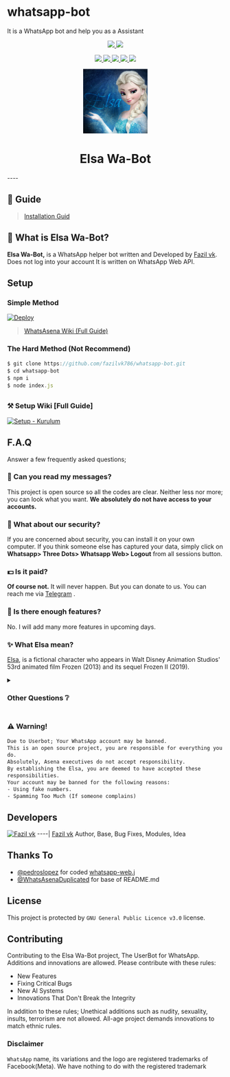 # whatsapp-bot
It is a WhatsApp bot and help you as a Assistant

<p align="center">
  <a href="https://github.com/fazilvk786/whatsapp-bot/fork">
    <img src="https://img.shields.io/github/forks/fazilvk786/whatsapp-bot?label=Fork&style=social">
    
  </a>
    </a>
  <a href="https://github.com/fazilvk786/whatsapp-bot/stargazers">
    <img src="https://img.shields.io/github/stars/fazilvk786/whatsapp-bot?style=social">
  </a>
</p>

<p align="center">
  <a href="httsp://github.com/fazilvk786/whatsapp-bot">
    <img src="https://img.shields.io/github/repo-size/fazilvk786/whatsapp-bot?color=blue&label=Repo%20Size&style=plastic">

  </a>
  <a href="httsp://github.com/fazilvk786/whatsapp-bot">
    <img src="https://img.shields.io/codefactor/grade/github/fazilvk786/whatsapp-bot?color=purple&label=Code%20Quality&style=plastic">

  </a>
  <a href="https://github.com/fazilvk786/whatsapp-bot/blob/master/LICENSE">
    <img src="https://img.shields.io/github/license/fazilvk786/whatsapp-bot?color=purple&label=Lisance&style=plastic">

  </a>
  <a href="https://github.com/fazilvk786/whatsapp-bot">
    <img src="https://img.shields.io/github/languages/top/fazilvk786/whatsapp-bot?color=purple&label=Javascript&style=plastic">

  </a>
  <a href="https://github.com/phaticusthiccy">
    <img src="https://img.shields.io/static/v1?label=Author&message=Fazil vk&color=purple&style=plastic">

  </a>
</p>

<div align="center">
  <a href="https://github.com/fazilvk786/whatsapp-bot">
    <img src="./elsa/Elsa.jpg" alt="Logo" width="150" height="150">
  </a>
  <h1>Elsa Wa-Bot</h1>
</div>
----

## 📢 Guide
> [Installation Guid](https://github.com/fazilvk786/whatsapp-bot/wiki)
## 🔎 What is Elsa Wa-Bot?
**Elsa Wa-Bot,** is a WhatsApp helper bot written and Developed by [Fazil vk](https://github.com/fazilvk786). Does not log into your account It is written on WhatsApp Web API.

## Setup
### Simple Method 

[![Deploy](https://www.herokucdn.com/deploy/button.svg)](https://heroku.com/deploy?template=https://github.com/fazilvk786/whatsapp-bot)

> [WhatsAsena Wiki (Full Guide)](https://github.com/fazilvk786/whatsapp-bot/wiki) 
### The Hard Method (Not Recommend)
```js
$ git clone https://github.com/fazilvk786/whatsapp-bot.git
$ cd whatsapp-bot
$ npm i
$ node index.js
```

##

### ⚒️ Setup Wiki [Full Guide]
[![Setup - Kurulum](https://img.icons8.com/clouds/190/000000/settings.png)](https://github.com/fazilvk786/whatsapp-bot/wiki)

##

## F.A.Q
Answer a few frequently asked questions;
### 💬 Can you read my messages?
This project is open source so all the codes are clear. Neither less nor more; you can look what you want. **We absolutely do not have access to your accounts.**

### 🔐 What about our security?
If you are concerned about security, you can install it on your own computer. If you think someone else has captured your data, simply click on **Whatsapp> Three Dots> Whatsapp Web> Logout** from all sessions button.

### 💵 Is it paid?
**Of course not.** It will never happen. But you can donate to us. You can reach me via [Telegram](https://t.me/fazilvk) .

### 🌟 Is there enough features?
No. I will add many more features in upcoming days.

### ✨ What Elsa mean?
[Elsa](https://en.wikipedia.org/wiki/Elsa_(Frozen)), is a fictional character who appears in Walt Disney Animation Studios' 53rd animated film Frozen (2013) and its sequel Frozen II (2019). 

<details>
  <summary><h3>Other Questions ❔</h3></summary>

### Data Traffic
Elsa Wa-Bot encrypts all datas while sending messages, receiving messages, updates etc. There is no possible memory leaks.

### Changing Branchs on Local Installation
Elsa Wa-Bot uses always **main** branch. If users cloned other branches, they can't able to install it.

### My Bot is Very Slowly, What should I do?
Firstly, you can check your ethernet connection. Your ping, packet loss and bandwidth. WhatsAsena uses phone's ethernet connection (Wi-Fi, Li-Fi, Mobile). So This is not about the Elsa Wa-Bot, it's about the device or the internet used.

### Why Are Updates Coming Late?
Because I'm the only developer. I need to test every step. I need to check each branch and import it into unique npm package. And I have a social life too :)

</details>

##

### ⚠️ Warning! 
```
Due to Userbot; Your WhatsApp account may be banned.
This is an open source project, you are responsible for everything you do. 
Absolutely, Asena executives do not accept responsibility.
By establishing the Elsa, you are deemed to have accepted these responsibilities.
Your account may be banned for the following reasons:
- Using fake numbers.
- Spamming Too Much (If someone complains)
```

## Developers

[![Fazil vk](https://github.com/fazilvk786.png?size=100)](https://github.com/fazilvk786)
----|
[Fazil vk](https://github.com/fazilvk786)
Author, Base, Bug Fixes, Modules, Idea

## Thanks To
- [@pedroslopez](https://github.com/pedroslopez) for coded [whatsapp-web.j](https://github.com/pedroslopez/whatsapp-web.js) 
- [@WhatsAsenaDuplicated](https://github.com/phaticusthiccy/WhatsAsenaDuplicated) for base of README.md

## License
This project is protected by `GNU General Public Licence v3.0` license.

## Contributing
Contributing to the Elsa Wa-Bot project, The UserBot for WhatsApp. 
Additions and innovations are allowed. Please contribute with these rules:
- New Features 
- Fixing Critical Bugs
- New AI Systems
- Innovations That Don't Break the Integrity

In addition to these rules; Unethical additions such as nudity, sexuality, insults, terrorism are not allowed.
All-age project demands innovations to match ethnic rules.

### Disclaimer
`WhatsApp` name, its variations and the logo are registered trademarks of Facebook(Meta). We have nothing to do with the registered trademark

